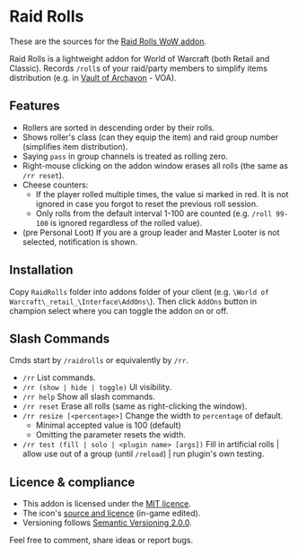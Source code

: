 # Raid Rolls

These are the sources for the [Raid Rolls WoW addon](https://www.curseforge.com/wow/addons/raid-rolls/).

Raid Rolls is a lightweight addon for World of Warcraft (both Retail and Classic).
Records `/roll`s of your raid/party members to simplify items distribution
(e.g. in [Vault of Archavon](https://www.wowhead.com/wotlk/vault-of-archavon) - VOA).

## Features

- Rollers are sorted in descending order by their rolls.
- Shows roller's class (can they equip the item) and raid group number (simplifies
  item distribution).
- Saying `pass` in group channels is treated as rolling zero.
- Right-mouse clicking on the addon window erases all rolls (the same as `/rr reset`).
- Cheese counters:
    - If the player rolled multiple times, the value si marked in red.
      It is not ignored in case you forgot to reset the previous roll session.
    - Only rolls from the default interval 1-100 are counted
      (e.g. `/roll 99-100` is ignored regardless of the rolled value).
- (pre Personal Loot) If you are a group leader and Master Looter is not selected, notification is shown.

## Installation

Copy `RaidRolls` folder into addons folder of your client (e.g. `\World of Warcraft\_retail_\Interface\AddOns\`).
Then click `AddOns` button in champion select where you can toggle the addon on or off.

## Slash Commands

Cmds start by `/raidrolls` or equivalently by `/rr`.

- `/rr` List commands.
- `/rr (show | hide | toggle)` UI visibility.
- `/rr help` Show all slash commands.
- `/rr reset` Erase all rolls (same as right-clicking the window).
- `/rr resize [<percentage>]` Change the width to `percentage` of default.
    - Minimal accepted value is 100 (default)
    - Omitting the parameter resets the width.
- `/rr test (fill | solo | <plugin name> [args])`
  Fill in artificial rolls
  | allow use out of a group (until `/reload`)
  | run plugin's own testing.

## Licence & compliance

- This addon is licensed under the [MIT licence](LICENSE).
- The icon's [source and licence](https://www.iconspng.com/image/7894/pair-of-dice)
  (in-game edited).
- Versioning follows [Semantic Versioning 2.0.0](https://semver.org/).

Feel free to comment, share ideas or report bugs.
